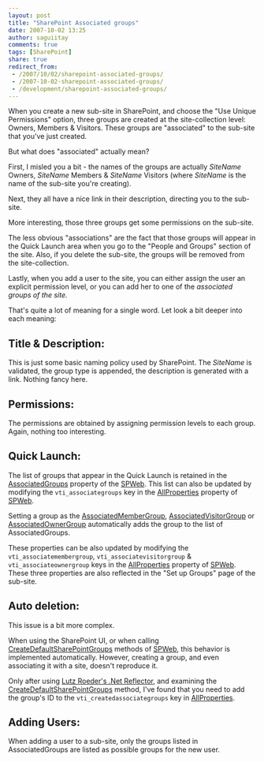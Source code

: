 ```yaml
---
layout: post
title: "SharePoint Associated groups"
date: 2007-10-02 13:25
author: saguiitay
comments: true
tags: [SharePoint]
share: true
redirect_from:
 - /2007/10/02/sharepoint-associated-groups/
 - /2007-10-02-sharepoint-associated-groups/
 - /development/sharepoint-associated-groups/
---
```

When you create a new sub-site in SharePoint, and choose the "Use Unique Permissions" option, three groups are 
created at the site-collection level: Owners, Members & Visitors. These groups are "associated" to the sub-site that you've just created.

But what does "associated" actually mean?

First, I misled you a bit - the names of the groups are actually _SiteName_ Owners, _SiteName_ Members & _SiteName_ Visitors (where _SiteName_ is the name of the sub-site you're creating).

Next, they all have a nice link in their description, directing you to the sub-site.

More interesting, those three groups get some permissions on the sub-site.

The less obvious "associations" are the fact that those groups will appear in the Quick Launch area when you go to the "People and Groups" section of the site. 
Also, if you delete the sub-site, the groups will be removed from the site-collection.

Lastly, when you add a user to the site, you can either assign the user an explicit permission level, or you can add her to one of the *associated groups of the site.*

That's quite a lot of meaning for a single word. Let look a bit deeper into each meaning:

## Title & Description:

This is just some basic naming policy used by SharePoint. The _SiteName_ is validated, the group type is appended, the description is generated with a link. Nothing fancy here.

## Permissions:

The permissions are obtained by assigning permission levels to each group. Again, nothing too interesting.

## Quick Launch:

The list of groups that appear in the Quick Launch is retained in the 
[AssociatedGroups](http://msdn2.microsoft.com/en-us/library/microsoft.sharepoint.spweb.associatedgroups.aspx) property of the 
[SPWeb](http://msdn2.microsoft.com/en-us/library/microsoft.sharepoint.spweb.aspx). 
This list can also be updated by modifying the `vti_associategroups` key in the [AllProperties](http://msdn2.microsoft.com/en-us/library/microsoft.sharepoint.spweb.allproperties.aspx)
property of [SPWeb](http://msdn2.microsoft.com/en-us/library/microsoft.sharepoint.spweb.aspx).

Setting a group as the [AssociatedMemberGroup](http://msdn2.microsoft.com/en-us/library/microsoft.sharepoint.spweb.associatedmembergroup.aspx),
[AssociatedVisitorGroup](http://msdn2.microsoft.com/en-us/library/microsoft.sharepoint.spweb.associatedvisitorgroup.aspx) or
[AssociatedOwnerGroup](http://msdn2.microsoft.com/en-us/library/microsoft.sharepoint.spweb.associatedownergroup.aspx) automatically
adds the group to the list of AssociatedGroups. 

These properties can be also updated by modifying the `vti_associatemembergroup`, `vti_associatevisitorgroup` & `vti_associateownergroup`
keys in the [AllProperties](http://msdn2.microsoft.com/en-us/library/microsoft.sharepoint.spweb.allproperties.aspx) property of 
[SPWeb](http://msdn2.microsoft.com/en-us/library/microsoft.sharepoint.spweb.aspx). These three properties are also reflected in the 
"Set up Groups" page of the sub-site.

## Auto deletion:

This issue is a bit more complex. 

When using the SharePoint UI, or when calling [CreateDefaultSharePointGroups](http://msdn2.microsoft.com/en-us/library/microsoft.sharepoint.spweb.createdefaultassociatedgroups.aspx)
methods of [SPWeb](http://msdn2.microsoft.com/en-us/library/microsoft.sharepoint.spweb.aspx), this behavior is implemented automatically.
However, creating a group, and even associating it with a site, doesn't reproduce it. 

Only after using [Lutz Roeder's .Net Reflector](http://www.aisto.com/roeder/dotnet), and examining the [CreateDefaultSharePointGroups](http://msdn2.microsoft.com/en-us/library/microsoft.sharepoint.spweb.createdefaultassociatedgroups.aspx)
method, I've found that you need to add the group's ID to the `vti_createdassociategroups` key in 
[AllProperties](http://msdn2.microsoft.com/en-us/library/microsoft.sharepoint.spweb.allproperties.aspx).

## Adding Users:

When adding a user to a sub-site, only the groups listed in AssociatedGroups are listed as possible groups for the new user.



